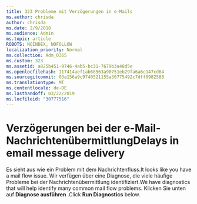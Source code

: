 ```yaml
---
title: 323 Probleme mit Verzögerungen in e-Mails
ms.author: chrisda
author: chrisda
ms.date: 2/9/2018
ms.audience: Admin
ms.topic: article
ROBOTS: NOINDEX, NOFOLLOW
localization_priority: Normal
ms.collection: Adm_O365
ms.custom: 323
ms.assetid: a825b451-9746-4ab5-bc31-7679b3a48d5e
ms.openlocfilehash: 117414aef1ab68563a90751eb29fa6a6c147cd64
ms.sourcegitcommit: 03a156a9c9740521155a30775492c7dff0982588
ms.translationtype: MT
ms.contentlocale: de-DE
ms.lasthandoff: 03/22/2019
ms.locfileid: "30777516"
---
```

# <a name="delays-in-email-message-delivery"></a><span data-ttu-id="177d9-102">Verzögerungen bei der e-Mail-Nachrichtenübermittlung</span><span class="sxs-lookup"><span data-stu-id="177d9-102">Delays in email message delivery</span></span>

<span data-ttu-id="177d9-103">Es sieht aus wie ein Problem mit dem Nachrichtenfluss.</span><span class="sxs-lookup"><span data-stu-id="177d9-103">It looks like you have a mail flow issue.</span></span> <span data-ttu-id="177d9-104">Wir verfügen über eine Diagnose, die viele häufige Probleme bei der Nachrichtenübermittlung identifiziert.</span><span class="sxs-lookup"><span data-stu-id="177d9-104">We have diagnostics that will help identify many common mail flow problems.</span></span> <span data-ttu-id="177d9-105">Klicken Sie unten auf **Diagnose ausführen** .</span><span class="sxs-lookup"><span data-stu-id="177d9-105">Click **Run Diagnostics** below.</span></span> 
  


